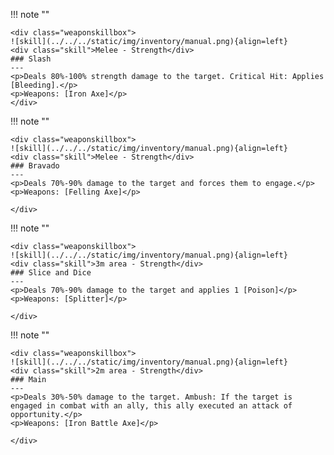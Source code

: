 !!! note ""

    <div class="weaponskillbox">
    ![skill](../../../static/img/inventory/manual.png){align=left}
    <div class="skill">Melee - Strength</div>
    ### Slash
    ---
    <p>Deals 80%-100% strength damage to the target. Critical Hit: Applies [Bleeding].</p>
    <p>Weapons: [Iron Axe]</p>
    </div>

!!! note ""

    <div class="weaponskillbox">
    ![skill](../../../static/img/inventory/manual.png){align=left}
    <div class="skill">Melee - Strength</div>
    ### Bravado
    ---
    <p>Deals 70%-90% damage to the target and forces them to engage.</p>
    <p>Weapons: [Felling Axe]</p>

    </div>

!!! note ""

    <div class="weaponskillbox">
    ![skill](../../../static/img/inventory/manual.png){align=left}
    <div class="skill">3m area - Strength</div>
    ### Slice and Dice
    ---
    <p>Deals 70%-90% damage to the target and applies 1 [Poison]</p>
    <p>Weapons: [Splitter]</p>

    </div>

!!! note ""

    <div class="weaponskillbox">
    ![skill](../../../static/img/inventory/manual.png){align=left}
    <div class="skill">2m area - Strength</div>
    ### Main
    ---
    <p>Deals 30%-50% damage to the target. Ambush: If the target is engaged in combat with an ally, this ally executed an attack of opportunity.</p>
    <p>Weapons: [Iron Battle Axe]</p>

    </div>

